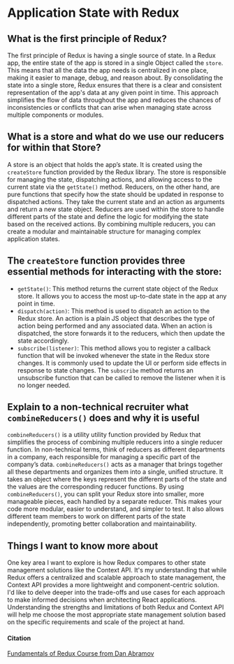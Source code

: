 # Application State with Redux 

## What is the first principle of Redux? 

The first principle of Redux is having a single source of state. In a Redux app, the entire state of the app is stored in a single Object called the `store`. This means that all the data the app needs is centralized in one place, making it easier to manage, debug, and reason about. By consolidating the state into a single store, Redux ensures that there is a clear and consistent representation of the app's data at any given point in time. This approach simplifies the flow of data throughout the app and reduces the chances of inconsistencies or conflicts that can arise when managing state across multiple components or modules.

## What is a store and what do we use our reducers for within that Store?

A store is an object that holds the app’s state. It is created using the `createStore` function provided by the Redux library. The store is responsible for managing the state, dispatching actions, and allowing access to the current state via the `getState()` method. Reducers, on the other hand, are pure functions that specify how the state should be updated in response to dispatched actions. They take the current state and an action as arguments and return a new state object. Reducers are used within the store to handle different parts of the state and define the logic for modifying the state based on the received actions. By combining multiple reducers, you can create a modular and maintainable structure for managing complex application states.

## The `createStore` function provides three essential methods for interacting with the store:

- `getState()`: This method returns the current state object of the Redux store. It allows you to access the most up-to-date state in the app at any point in time.
- `dispatch(action)`: This method is used to dispatch an action to the Redux store. An action is a plain JS object that describes the type of action being performed and any associated data. When an action is dispatched, the store forwards it to the reducers, which then update the state accordingly.
- `subscribe(listener)`: This method allows you to register a callback function that will be invoked whenever the state in the Redux store changes. It is commonly used to update the UI or perform side effects in response to state changes. The `subscribe` method returns an unsubscribe function that can be called to remove the listener when it is no longer needed.

## Explain to a non-technical recruiter what `combineReducers()` does and why it is useful

`combineReducers()` is a utility utility function provided by Redux that simplifies the process of combining multiple reducers into a single reducer function. In non-technical terms, think of reducers as different departments in a company, each responsible for managing a specific part of the company’s data. `combineReducers()` acts as a manager that brings together all these departments and organizes them into a single, unified structure. It takes an object where the keys represent the different parts of the state and the values are the corresponding reducer functions. By using `combineReducers()`, you can split your Redux store into smaller, more manageable pieces, each handled by a separate reducer. This makes your code more modular, easier to understand, and simpler to test. It also allows different team members to work on different parts of the state independently, promoting better collaboration and maintainability.

## Things I want to know more about

One key area I want to explore is how Redux compares to other state management solutions like the Context API. It's my understanding that while Redux offers a centralized and scalable approach to state management, the Context API provides a more lightweight and component-centric solution. I'd like to delve deeper into the trade-offs and use cases for each approach to make informed decisions when architecting React applications. Understanding the strengths and limitations of both Redux and Context API will help me choose the most appropriate state management solution based on the specific requirements and scale of the project at hand.

#### Citation
[Fundamentals of Redux Course from Dan Abramov](https://egghead.io/courses/fundamentals-of-redux-course-from-dan-abramov-bd5cc867)

